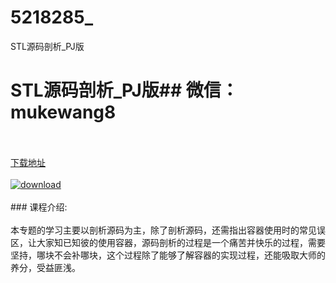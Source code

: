 # 5218285_
STL源码剖析_PJ版
# STL源码剖析_PJ版## 微信：mukewang8
<br/></br>[下载地址](http://www.36tz.cn/article/5218285 "下载地址")
<br/></br>[![download](http://36tz.cn/muke_img/2021_02_1-18-300x183.png "下载地址")](http://www.36tz.cn/article/5218285 "下载地址")
<br/></br>### 课程介绍:<br/></br>本专题的学习主要以剖析源码为主，除了剖析源码，还需指出容器使用时的常见误区，让大家知已知彼的使用容器，源码剖析的过程是一个痛苦并快乐的过程，需要坚持，哪块不会补哪块，这个过程除了能够了解容器的实现过程，还能吸取大师的养分，受益匪浅。

